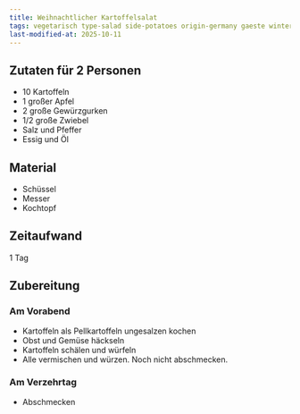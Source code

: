 ```yaml
---
title: Weihnachtlicher Kartoffelsalat
tags: vegetarisch type-salad side-potatoes origin-germany gaeste winter apfel
last-modified-at: 2025-10-11
---
```

## Zutaten für 2 Personen
 * 10 Kartoffeln
 * 1 großer Apfel
 * 2 große Gewürzgurken
 * 1/2 große Zwiebel
 * Salz und Pfeffer
 * Essig und Öl

## Material
 * Schüssel
 * Messer
 * Kochtopf

## Zeitaufwand
 1 Tag

## Zubereitung
### Am Vorabend
 * Kartoffeln als Pellkartoffeln ungesalzen kochen
 * Obst und Gemüse häckseln
 * Kartoffeln schälen und würfeln
 * Alle vermischen und würzen. Noch nicht abschmecken.

### Am Verzehrtag
 * Abschmecken
